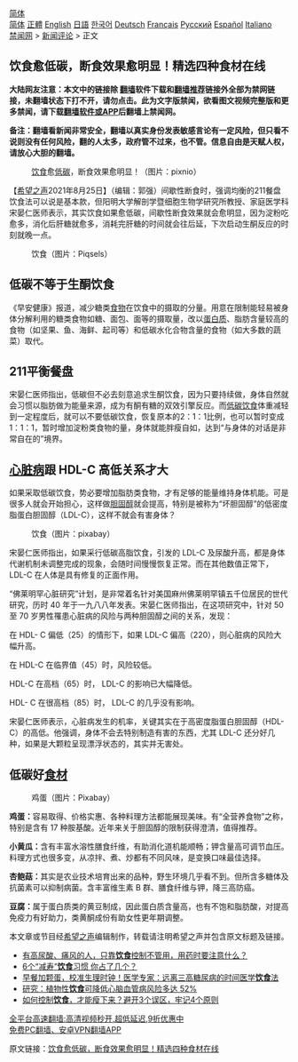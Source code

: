  <!-- 面包屑导航 --> <div class="breadcrumb"><!-- GTranslate: https://gtranslate.io/ -->  <div class="switcher notranslate">  <div class="selected">  <a href="#" onclick="return false;"> 简体</a>  </div>  <div class="option">  <a href="https://www.bannedbook.org" onclick="doGTranslate('zh-CN|zh-CN');jQuery('div.switcher div.selected a').html(jQuery(this).html());return false;" title="简体中文" class="nturl selected"> 简体</a>  <a href="https://www.bannedbook.org/zh-tw/" onclick="doGTranslate('zh-CN|zh-TW');jQuery('div.switcher div.selected a').html(jQuery(this).html());return false;" title="繁體中文" class="nturl"> 正體</a>  <a href="https://www.bannedbook.org/en/" onclick="doGTranslate('zh-CN|en');jQuery('div.switcher div.selected a').html(jQuery(this).html());return false;" title="English" class="nturl"> English</a>  <a href="https://www.bannedbook.org/ja/" onclick="doGTranslate('zh-CN|ja');jQuery('div.switcher div.selected a').html(jQuery(this).html());return false;" title="日本語" class="nturl"> 日語</a>  <a href="https://www.bannedbook.org/ko/" onclick="doGTranslate('zh-CN|ko');jQuery('div.switcher div.selected a').html(jQuery(this).html());return false;" title="한국어" class="nturl"> 한국어</a>  <a href="https://www.bannedbook.org/de/" onclick="doGTranslate('zh-CN|de');jQuery('div.switcher div.selected a').html(jQuery(this).html());return false;" title="Deutsch" class="nturl"> Deutsch</a>  <a href="https://www.bannedbook.org/fr/" onclick="doGTranslate('zh-CN|fr');jQuery('div.switcher div.selected a').html(jQuery(this).html());return false;" title="Français" class="nturl"> Français</a>  <a href="https://www.bannedbook.org/ru/" onclick="doGTranslate('zh-CN|ru');jQuery('div.switcher div.selected a').html(jQuery(this).html());return false;" title="Русский" class="nturl"> Русский</a>  <a href="https://www.bannedbook.org/es/" onclick="doGTranslate('zh-CN|es');jQuery('div.switcher div.selected a').html(jQuery(this).html());return false;" title="Español" class="nturl"> Español</a>  <a href="https://www.bannedbook.org/it/" onclick="doGTranslate('zh-CN|it');jQuery('div.switcher div.selected a').html(jQuery(this).html());return false;" title="Italiano" class="nturl"> Italiano</a>  </div>  </div>      <div class='breadcrumb-sub'><!-- Breadcrumb NavXT 6.3.0 --> <a href="https://www.bannedbook.org/" class="home">禁闻网</a> &gt; <a href="https://www.bannedbook.org/bnews/comments/" class="category">新闻评论</a> &gt; 正文</div></div><h2>饮食愈低碳，断食效果愈明显！精选四种食材在线</h2> <p class="notice"><b>大陆网友注意：本文中的链接除 <a href="https://github.com/bannedbook/fanqiang" >翻墙</a>软件下载和<a href="https://github.com/killgcd/justmysocks/blob/master/README.md">翻墙推荐</a>链接外全部为禁网链接，未翻墙状态下打不开，请勿点击。此为文字版禁闻，欲看图文视频完整版和更多禁闻，请下载<a href="https://github.com/bannedbook/fanqiang">翻墙软件或APP</a>后翻墙上禁闻网。</p><p>备注：翻墙看新闻非常安全，翻墙以真实身份发表敏感言论有一定风险，但只看不说则没有任何风险，翻的人太多，政府管不过来，也不管。信息自由是天赋人权，请放心大胆的翻墙。</b></p>  <div class="entry"> <figure> <p><figcaption><a href="https://www.bannedbook.org/bnews/tag/%e9%a5%ae%e9%a3%9f/" class="st_tag internal_tag" rel="tag" title="标签 饮食 下的日志">饮食</a>愈<a href="https://www.bannedbook.org/bnews/tag/%E4%BD%8E%E7%A2%B3/" class="st_tag internal_tag" rel="tag" title="标签 低碳 下的日志">低碳</a>，断食效果愈明显！（图片：pixnio）</figcaption></figure> <p>【<span class='wp_keywordlink_affiliate'><a href="https://www.soundofhope.org" title="希望之声" target="_blank">希望之声</a></span>2021年8月25日】（编辑：郭强）间歇性断食时，强调均衡的211餐盘饮食法可以说是基本款，但阳明大学解剖学暨细胞生物学研究所教授、家庭医学科宋晏仁医师表示，其实饮食如果愈低碳，间歇性断食效果就会愈明显，因为淀粉吃愈多，消化后肝糖就愈多，消耗完肝糖的时间就会往后延，下次启动生酮反应的时刻就晚一点。</p> <figure><figcaption>饮食（图片：Piqsels）</figcaption></figure> <h2>低碳不等于生酮饮食</h2> <p>《早安健康》报道，减少糖类<a href="https://www.bannedbook.org/bnews/tag/%e9%a3%9f%e7%89%a9/" class="st_tag internal_tag" rel="tag" title="标签 食物 下的日志">食物</a>在饮食中的摄取的分量。用意在限制能轻易被身体分解利用的糖类食物如糖、面包、面等的摄取量，改以<a href="https://www.bannedbook.org/bnews/tag/%E8%9B%8B%E7%99%BD%E8%B4%A8/" class="st_tag internal_tag" rel="tag" title="标签 蛋白质 下的日志">蛋白质</a>、脂肪含量较高的食物（如坚果、鱼、海鲜、起司等）和低碳水化合物含量的食物（如大多数的蔬菜）取代。</p> <h2>211平衡餐盘</h2> <p>宋晏仁医师指出，低碳但不必去刻意追求生酮饮食，因为只要持续做，身体自然就会习惯以脂肪做为能量来源，成为有酮有糖的双效引擎反应。而<a href="https://www.bannedbook.org/bnews/tag/%E4%BD%8E%E7%A2%B3%E9%A5%AE%E9%A3%9F/" class="st_tag internal_tag" rel="tag" title="标签 低碳饮食 下的日志">低碳饮食</a>体重减轻到一定程度后，就可以不要低碳饮食，恢复原本的2：1：1比例，也可以暂时变成1：1：1，暂时增加淀粉类食物的量，身体就能胖瘦自如，达到“与身体的对话是非常自在的”境界。</p> <h2><a href="https://www.bannedbook.org/bnews/tag/%e5%bf%83%e8%84%8f%e7%97%85/" class="st_tag internal_tag" rel="tag" title="标签 心脏病 下的日志">心脏病</a>跟 HDL-C 高低关系才大</h2> <p>如果采取低碳饮食，势必要增加脂肪类食物，才有足够的能量维持身体机能。可是很多人就会开始担心，这样做<a href="https://www.bannedbook.org/bnews/tag/%e8%83%86%e5%9b%ba%e9%86%87/" class="st_tag internal_tag" rel="tag" title="标签 胆固醇 下的日志">胆固醇</a>就会提高，特别是被称为“坏胆固醇”的低密度脂蛋白胆固醇（LDL-C），这样不就会有害身体？</p>  <figure><figcaption>饮食（图片：pixabay）</figcaption></figure> <p>宋晏仁医师指出，如果采行低碳高脂饮食，引发的 LDL-C 及尿酸升高，都是身体代谢机制未调整完成的现象，会随时间慢慢恢复正常。而在其他数值正常下，LDL-C 在人体是具有修复的正面作用。</p> <p>“佛莱明罕心脏研究”计划，是非常着名针对美国麻州佛莱明罕镇五千位居民的世代研究，历时 40 年于一九八八年发表。宋晏仁医师指出，在这项研究中，针对 50 至 70 岁男性罹患心脏病的风险与两种胆固醇之间的关系，发现：</p> <p>在 HDL- C 偏低（25）的情形下，如果 LDL-C 偏高（220），则心脏病的风险大幅升高。</p> <p>在 HDL-C 在临界值（45）时，风险较低。</p>  <p>HDL-C 在高档（65）时， LDL-C 的影响已大幅降低。</p> <p>HDL- C 在很高档（85）时， LDL-C 的几乎没有影响。</p> <p>宋晏仁医师表示，心脏病发生的机率，关键其实在于高密度脂蛋白胆固醇（HDL-C）的高低。他强调，身体不会去特别制造有害的东西，尤其 LDL-C 还分好几种，如果是大颗粒呈现漂浮状态的，其实并无害处。</p> <h2>低碳好<a href="https://www.bannedbook.org/bnews/tag/%E9%A3%9F%E6%9D%90/" class="st_tag internal_tag" rel="tag" title="标签 食材 下的日志">食材</a></h2> <figure><figcaption>鸡蛋（图片：Pixabay）</figcaption></figure> <p><strong>鸡蛋：</strong>容易取得、价格实惠、各种料理方法都能展现美味。有“全营养食物”之称，特别是含有 17 种胺基酸。近年来关于胆固醇的限制获得澄清，值得推荐。</p>  <p><strong>小黄瓜：</strong>含有丰富水溶性膳食纤维，有助消化道机能顺畅；钾含量高可调节血压。料理方式也很多变，从凉拌、煮、炒都有不同风味，是变换口味最佳选择。</p> <p><strong>杏鲍菇：</strong>其实是农业技术培育出来的品种，野生环境几乎看不到。但所含多糖体及抗菌素可以抑制病菌。含丰富维生素 B 群、膳食纤维与钾，降三高防癌。</p> <p><strong>豆腐：</strong>属于蛋白质类的黄豆制成，因此蛋白质含量高，也有不饱和脂肪酸，对提高免疫力有好助力，类黄酮成份有助女性更年期调整。</p> <p>本文章或节目经<a href="https://www.bannedbook.org/bnews/tag/%e5%b8%8c%e6%9c%9b%e4%b9%8b%e5%a3%b0/" class="st_tag internal_tag" rel="tag" title="标签 希望之声 下的日志">希望之声</a>编辑制作，转载请注明希望之声并包含原文标题及链接。 </p>  <ul class='op-related-articles' title='相关阅读'> <li><a href='https://www.bannedbook.org/bnews/health/20210824/1612024.html' target='_blank'>有高尿酸、痛风的人，只靠<b>饮食</b>控制不管用，用药时要注意什么？</a></li> <li><a href='https://www.bannedbook.org/bnews/lifebaike/20210821/1610596.html' target='_blank'>6个“减寿”<b>饮食</b>习惯 你占了几个？</a></li> <li><a href='https://www.bannedbook.org/bnews/health/20210817/1607702.html' target='_blank'>早餐加颗蛋，校准生理时钟！医学专家：远离三高糖尿病的时间医学<b>饮食</b>法</a></li> <li><a href='https://www.bannedbook.org/bnews/comments/20210813/1605275.html' target='_blank'>研究：植物性<b>饮食</b>可降低心脑血管病风险多达 52%</a></li> <li><a href='https://www.bannedbook.org/bnews/lifebaike/20210812/1604968.html' target='_blank'>如何控制<b>饮食</b>，才能瘦下来？避开3个误区，牢记4个原则</a></li> </ul> <p class="texttj"> <a href="https://github.com/bannedbook/fanqiang/wiki/V2ray%E6%9C%BA%E5%9C%BA" target="_blank">全平台高速翻墙:高清视频秒开,超低延迟,9折优惠中</a><br/> <a href="https://github.com/bannedbook/fanqiang/wiki/%E7%A6%81%E9%97%BB%E7%BD%91%E5%AE%89%E5%8D%93%E7%BF%BB%E5%A2%99%E6%96%B0%E9%97%BBAPP" target="_blank">免费PC翻墙、安卓VPN翻墙APP</a></p><p>原文链接：<a class="src_link"  href="https://www.soundofhope.org/post/492143" target="_blank">饮食愈低碳，断食效果愈明显！精选四种食材在线</a></p><a name='sharetosocial'></a>  <div style="margin-bottom:5px;padding-bottom:5px;clear:both"> <div id="archive-pix-1" class="banner-ads"> <!-- AuctionX Display platform tag START --> <div id="26318x728x90x621x_ADSLOT2" clicktrack="%%CLICK_URL_ESC%%"></div> <!-- AuctionX Display platform tag END --> </div> <div id="archive-pix-2" class="banner-ads"> <!-- AuctionX Display platform tag START --> <div id="26315x300x250x621x_ADSLOT2" clicktrack="%%CLICK_URL_ESC%%"></div> <!-- AuctionX Display platform tag END --> </div> </div>  <div id="archive-pix-1" class="banner-ads"> <!-- AuctionX Display platform tag START --> <div id="26318x728x90x621x_ADSLOT3" clicktrack="%%CLICK_URL_ESC%%"></div> <!-- AuctionX Display platform tag END --> </div> </div><!--END ENTRY--> 